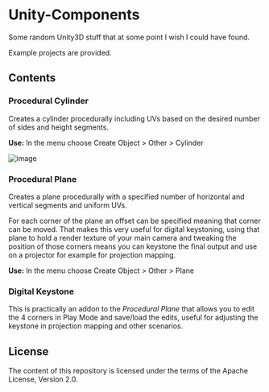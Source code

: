 # Unity-Components
Some random Unity3D stuff that at some point I wish I could have found.

Example projects are provided.

## Contents
### Procedural Cylinder
Creates a cylinder procedurally including UVs based on the desired number of sides and height segments.

**Use:** In the menu choose Create Object > Other > Cylinder

![image](https://raw.githubusercontent.com/doukasd/Unity-Components/master/ProceduralCylinder/docs/editor-component.png)

### Procedural Plane
Creates a plane procedurally with a specified number of horizontal and vertical segments and uniform UVs.

For each corner of the plane an offset can be specified meaning that corner can be moved. That makes this very useful for digital keystoning, using that plane to hold a render texture of your main camera and tweaking the position of those corners means you can keystone the final output and use on a projector for example for projection mapping.

**Use:** In the menu choose Create Object > Other > Plane

### Digital Keystone
This is practically an addon to the *Procedural Plane* that allows you to edit the 4 corners in Play Mode and save/load the edits, useful for adjusting the keystone in projection mapping and other scenarios.

## License
The content of this repository is licensed under the terms of the Apache License, Version 2.0.
